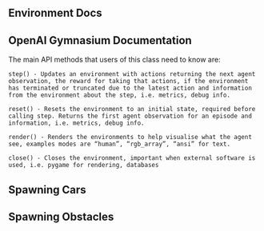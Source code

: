 
## Environment Docs
<!-- Shift + Ctrl + V opens up the preview -->

## OpenAI Gymnasium Documentation
The main API methods that users of this class need to know are:

    step() - Updates an environment with actions returning the next agent observation, the reward for taking that actions, if the environment has terminated or truncated due to the latest action and information from the environment about the step, i.e. metrics, debug info.

    reset() - Resets the environment to an initial state, required before calling step. Returns the first agent observation for an episode and information, i.e. metrics, debug info.

    render() - Renders the environments to help visualise what the agent see, examples modes are “human”, “rgb_array”, “ansi” for text.

    close() - Closes the environment, important when external software is used, i.e. pygame for rendering, databases

## Spawning Cars

## Spawning Obstacles